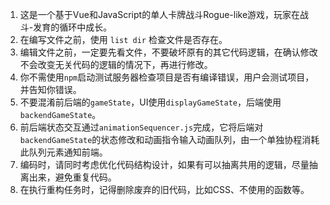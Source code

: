 1. 这是一个基于Vue和JavaScript的单人卡牌战斗Rogue-like游戏，玩家在战斗-发育的循环中成长。
2. 在编写文件之前，使用 `list dir` 检查文件是否存在。
3. 编辑文件之前，一定要先看文件，不要破坏原有的其它代码逻辑，在确认修改不会改变无关代码的逻辑的情况下，再进行修改。
4. 你不需使用`npm`启动测试服务器检查项目是否有编译错误，用户会测试项目，并告知你错误。
5. 不要混淆前后端的`gameState`，UI使用`displayGameState`，后端使用`backendGameState`。
6. 前后端状态交互通过`animationSequencer.js`完成，它将后端对`backendGameState`的状态修改和动画指令输入动画队列，由一个单独协程消耗此队列元素通知前端。
7. 编码时，请同时考虑优化代码结构设计，如果有可以抽离共用的逻辑，尽量抽离出来，避免重复代码。
8. 在执行重构任务时，记得删除废弃的旧代码，比如CSS、不使用的函数等。